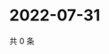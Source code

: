 # 2022-07-31

共 0 条

<!-- BEGIN WEIBO -->
<!-- 最后更新时间 Sun Jul 31 2022 19:00:54 GMT+0800 (China Standard Time) -->

<!-- END WEIBO -->
